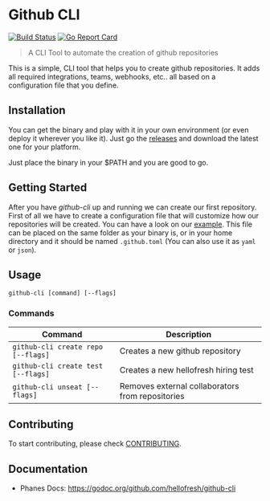 # Github CLI

[![Build Status](https://travis-ci.org/hellofresh/github-cli.svg?branch=master)](https://travis-ci.org/hellofresh/phanes)
[![Go Report Card](https://goreportcard.com/badge/github.com/hellofresh/github-cli)](https://goreportcard.com/report/github.com/hellofresh/phanes)

> A CLI Tool to automate the creation of github repositories

This is a simple, CLI tool that helps you to create github repositories. 
It adds all required integrations, teams, webhooks, etc.. all based on a configuration file that you define.

## Installation

You can get the binary and play with it in your own environment (or even deploy it wherever you like it).
Just go the [releases](https://github.com/hellofresh/github-cli/releases) and download the latest one for your platform.

Just place the binary in your $PATH and you are good to go.

## Getting Started

After you have *github-cli* up and running we can create our first repository.
First of all we have to create a configuration file that will customize how our repositories will be created. You can have a look on our [example](.github.sample.toml).
This file can be placed on the same folder as your binary is, or in your home directory and it should be named `.github.toml` (You can also use it as `yaml` or `json`).

## Usage

```
github-cli [command] [--flags]
``` 

### Commands

| Command                  | Description                          |
|--------------------------|--------------------------------------|
| `github-cli create repo [--flags]` | Creates a new github repository      |
| `github-cli create test [--flags]` | Creates a new hellofresh hiring test |
| `github-cli unseat [--flags]`      | Removes external collaborators from repositories |

## Contributing

To start contributing, please check [CONTRIBUTING](CONTRIBUTING.md).

## Documentation

* Phanes Docs: https://godoc.org/github.com/hellofresh/github-cli
